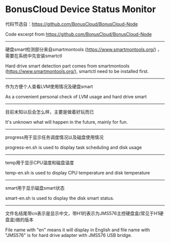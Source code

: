 # BonusCloud Device Status Monitor
代码节选自：https://github.com/BonusCloud/BonusCloud-Node

Code excerpt from https://github.com/BonusCloud/BonusCloud-Node

----------------------------------------------------------------------------------------------------------------------

硬盘smart检测部分来自smartmontools (https://www.smartmontools.org/) ，需要在系统中先安装smartctl

Hard drive smart detection part comes from smartmontools (https://www.smartmontools.org/), smartctl need to be installed first.

----------------------------------------------------------------------------------------------------------------------

作为方便个人查看LVM使用情况及硬盘smart

As a convenient personal check of LVM usage and hard drive smart

----------------------------------------------------------------------------------------------------------------------

目前未知以后会怎么样，主要是做着好玩而已

It's unknown what will happen in the future, mainly for fun.

----------------------------------------------------------------------------------------------------------------------

progress用于显示任务调度情况以及磁盘使用情况

progress-en.sh is used to display task scheduling and disk usage

----------------------------------------------------------------------------------------------------------------------

temp用于显示CPU温度和磁盘温度

temp-en.sh is used to display CPU temperature and disk temperature

----------------------------------------------------------------------------------------------------------------------

smart用于显示磁盘smart状态

smart-en.sh is used to display the disk smart status.

----------------------------------------------------------------------------------------------------------------------

文件名结尾带cn表示是显示中文，带H1的表示为JMS576主控硬盘盒(常见于H1硬盘盒)做的版本

File name with "en" means it will display in English and file name with "JMS576" is for hard drive adapter with JMS576 USB bridge.
